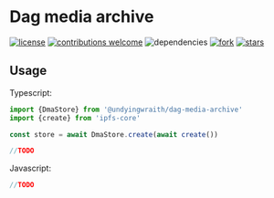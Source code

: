 # Dag media archive

[![license](https://img.shields.io/badge/license-MIT-brightgreen)](https://choosealicense.com/licenses/mit/)
[![contributions welcome](https://img.shields.io/badge/contributions-welcome-brightgreen.svg?style=flat)](https://github.com/undyingwraith/dag-media-archive/issues)
![dependencies](https://img.shields.io/david/undyingwraith/dag-media-archive)
[![fork](https://img.shields.io/github/forks/undyingwraith/dag-media-archive?style=social)](https://github.com/undyingwraith/dag-media-archive/network/members)
[![stars](https://img.shields.io/github/stars/undyingwraith/dag-media-archive?style=social)](https://github.com/undyingwraith/dag-media-archive/stargazers)

## Usage

Typescript:

```typescript
import {DmaStore} from '@undyingwraith/dag-media-archive'
import {create} from 'ipfs-core'

const store = await DmaStore.create(await create())

//TODO
```

Javascript:

```javascript
//TODO
```
